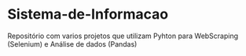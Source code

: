 # Sistema-de-Informacao
Repositório com varios projetos que utilizam Pyhton para WebScraping (Selenium) e Análise de dados (Pandas)
